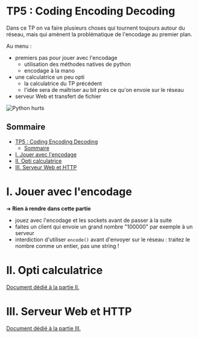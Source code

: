 # TP5 : Coding Encoding Decoding

Dans ce TP on va faire plusieurs choses qui tournent toujours autour du réseau, mais qui amènent la problématique de l'encodage au premier plan.

Au menu :

- premiers pas pour jouer avec l'encodage
  - utilisation des méthodes natives de python
  - encodage à la mano
- une calculatrice un peu opti
  - la calculatrice du TP précédent
  - l'idée sera de maîtriser au bit près ce qu'on envoie sur le réseau
- serveur Web et transfert de fichier

![Python hurts](./img/python_hurts.png)

## Sommaire

- [TP5 : Coding Encoding Decoding](#tp5--coding-encoding-decoding)
  - [Sommaire](#sommaire)
- [I. Jouer avec l'encodage](#i-jouer-avec-lencodage)
- [II. Opti calculatrice](#ii-opti-calculatrice)
- [III. Serveur Web et HTTP](#iii-serveur-web-et-http)

# I. Jouer avec l'encodage

➜ **Rien à rendre dans cette partie**

- jouez avec l'encodage et les sockets avant de passer à la suite
- faites un client qui envoie un grand nombre "100000" par exemple à un serveur
- interdiction d'utiliser `encode()` avant d'envoyer sur le réseau : traitez le nombre comme un entier, pas une string !

# II. Opti calculatrice

[Document dédié à la partie II.](./calc.md)

# III. Serveur Web et HTTP

[Document dédié à la partie III.](./http.md)
